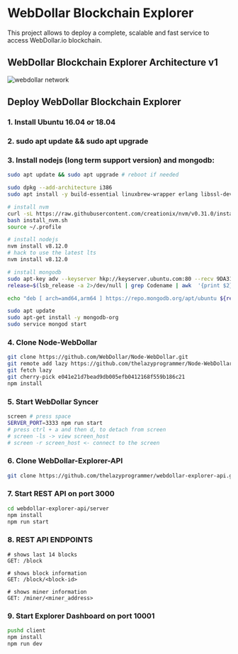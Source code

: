 # WebDollar Blockchain Explorer

This project allows to deploy a complete, scalable and fast service to access WebDollar.io blockchain.

## WebDollar Blockchain Explorer Architecture v1

![webdollar network](https://user-images.githubusercontent.com/1412442/47714291-29fb7680-dc45-11e8-9001-0ebfe0b74487.png)

## Deploy WebDollar Blockchain Explorer

### 1. Install Ubuntu 16.04 or 18.04

### 2. sudo apt update && sudo apt upgrade

### 3. Install nodejs (long term support version) and mongodb:
```bash
sudo apt update && sudo apt upgrade # reboot if needed

sudo dpkg --add-architecture i386
sudo apt install -y build-essential linuxbrew-wrapper erlang libssl-dev:i386

# install nvm
curl -sL https://raw.githubusercontent.com/creationix/nvm/v0.31.0/install.sh -o install_nvm.sh
bash install_nvm.sh
source ~/.profile

# install nodejs
nvm install v8.12.0
# hack to use the latest lts
nvm install v8.12.0

# install mongodb
sudo apt-key adv --keyserver hkp://keyserver.ubuntu.com:80 --recv 9DA31620334BD75D9DCB49F368818C72E52529D4
release=$(lsb_release -a 2>/dev/null | grep Codename | awk  '{print $2}')

echo "deb [ arch=amd64,arm64 ] https://repo.mongodb.org/apt/ubuntu ${release}/mongodb-org/4.0 multiverse" | sudo tee /etc/apt/sources.list.d/mongodb-org-4.0.list

sudo apt update
sudo apt-get install -y mongodb-org
sudo service mongod start
```

### 4. Clone Node-WebDollar
```bash
git clone https://github.com/WebDollar/Node-WebDollar.git
git remote add lazy https://github.com/thelazyprogrammer/Node-WebDollar.git
git fetch lazy
git cherry-pick e041e21d7bead9db005efb0412168f559b186c21
npm install
```

### 5. Start WebDollar Syncer
```bash
screen # press space
SERVER_PORT=3333 npm run start
# press ctrl + a and then d, to detach from screen
# screen -ls -> view screen_host
# screen -r screen_host <- connect to the screen
```

### 6. Clone WebDollar-Explorer-API
```bash
git clone https://github.com/thelazyprogrammer/webdollar-explorer-api.git
```

### 7. Start REST API on port 3000
```bash
cd webdollar-explorer-api/server
npm install
npm run start
```
### 8. REST API ENDPOINTS
```http
# shows last 14 blocks
GET: /block

# shows block information
GET: /block/<block-id>

# shows miner information
GET: /miner/<miner_address>
```
### 9. Start Explorer Dashboard on port 10001
```bash
pushd client
npm install
npm run dev
```

